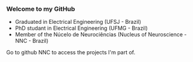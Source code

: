### Welcome to my GitHub

- Graduated in Electrical Engineering (UFSJ - Brazil)
- PhD studant in Electrical Engineering (UFMG - Brazil)
- Member of the Núcelo de Neurociências (Nucleus of Neuroscience - NNC - Brazil)

Go to github NNC to access the projects I'm part of.

<!--
**mcjpedro/mcjpedro** is a ✨ _special_ ✨ repository because its `README.md` (this file) appears on your GitHub profile.
Here are some ideas to get you started:
- Graduated in Electrical Engineering (UFSJ)
- Master's Degree studant in Electrical Engineering (UFMG)
- Member of the Neuroscience Center (UFMG)
-->
